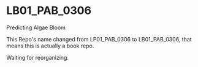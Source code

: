 LB01_PAB_0306
=============

Predicting Algae Bloom

This Repo's name changed from LP01_PAB_0306 to LB01_PAB_0306, that means this is actually a book repo.

Waiting for reorganizing.
